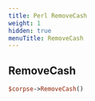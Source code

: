 ```yaml
---
title: Perl RemoveCash
weight: 1
hidden: true
menuTitle: RemoveCash
---
```

## RemoveCash
```perl
$corpse->RemoveCash()
```
